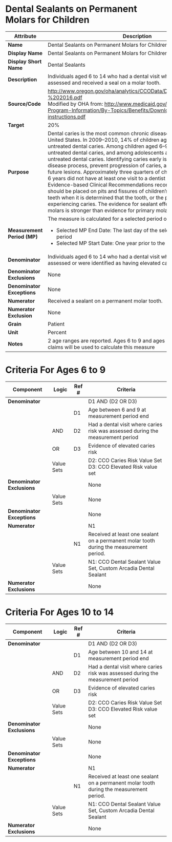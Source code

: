 


# Dental Sealants on Permanent Molars for Children



| Attribute | Description |
|----------------------------------------|---------------------------------------------------------------------------------------------------------------|
| **Name** | Dental Sealants on Permanent Molars for Children |
| **Display Name** | Dental Sealants on Permanent Molars for Children |
| **Display Short Name** | Dental Sealants |
| **Description** | Individuals aged 6 to 14 who had a dental visit where carries risk was assessed and received a seal on a molar tooth.   |
| **Source/Code** | http://www.oregon.gov/oha/analytics/CCOData/Dental%20Sealants%20-%202016.pdf <br> Modified by OHA from: http://www.medicaid.gov/Medicaid-CHIP-Program-Information/By-Topics/Benefits/Downloads/CMS-416-instructions.pdf   |
| **Target** | 20% |
| **Purpose** | Dental caries is the most common chronic disease in children in the United States. In 2009–2010, 14% of children aged 3–5 years had untreated dental caries. Among children aged 6–9 years, 17% had untreated dental caries, and among adolescents aged 13–15, 11% had untreated dental caries. Identifying caries early is important to reverse the disease process, prevent progression of caries, and reduce incidence of future lesions. Approximately three quarters of children younger than age 6 years did not have at least one visit to a dentist in the previous year. Evidence-based Clinical Recommendations recommend that sealants should be placed on pits and fissures of children’s primary and permanent teeth when it is determined that the tooth, or the patient, is at risk of experiencing caries. The evidence for sealant effectiveness in permanent molars is stronger than evidence for primary molars. |
| **Measurement Period (MP)** | The measure is calculated for a selected period of time, defined by:<ul><li>Selected MP End Date: The last day of the selected measurement period</li><li> Selected MP Start Date: One year prior to the MP end date </li></ul>|
| **Denominator** | Individuals aged 6 to 14 who had a dental visit where caries risk was assessed or were identified as having elevated caries risk.   
|**Denominator Exclusions**|None|
|**Denominator Exceptions**|None|
|**Numerator**|Received a sealant on a permanent molar tooth. |
|**Numerator Exclusion**|None|
|**Grain**|Patient|
|**Unit**|Percent|
|**Notes**|2 age ranges are reported. Ages 6 to 9 and ages 10 to 14. Only medical claims will be used to calculate this measure|


# Criteria For Ages 6 to 9


|Component|Logic|Ref #|Criteria|
|---------|-----|-------|--------|
|**Denominator**| | | D1 AND (D2 OR D3) |
| | | D1 | Age between 6 and 9 at measurement period end |
| | AND | D2 | Had a dental visit where caries risk was assessed during the measurement period |
| | OR | D3 | Evidence of elevated caries risk |
| |  Value Sets | |D2: CCO Caries Risk Value Set <br> D3: CCO Elevated Risk value set  |
|**Denominator Exclusions**| | | None |
| |  Value Sets | |None |
|**Denominator Exceptions**| | | None |
|**Numerator**| | | N1 |
| | | N1 | Received at least one sealant on a permanent molar tooth during the measurement period. |
| | Value Sets | |N1: CCO Dental Sealant Value Set, Custom Arcadia Dental Sealant |
|**Numerator Exclusions**| | | None |

# Criteria For Ages 10 to 14


|Component|Logic|Ref #|Criteria|
|---------|-----|-------|--------|
|**Denominator**| | | D1 AND (D2 OR D3) |
| | | D1 | Age between 10 and 14 at measurement period end |
| | AND | D2 | Had a dental visit where caries risk was assessed during the measurement period |
| | OR | D3 | Evidence of elevated caries risk |
| |  Value Sets | |D2: CCO Caries Risk Value Set <br> D3: CCO Elevated Risk value set  |
|**Denominator Exclusions**| | | None |
| |  Value Sets | |None |
|**Denominator Exceptions**| | | None |
|**Numerator**| | | N1 |
| | | N1 | Received at least one sealant on a permanent molar tooth during the measurement period. |
| | Value Sets | |N1: CCO Dental Sealant Value Set, Custom Arcadia Dental Sealant |
|**Numerator Exclusions**| | | None |